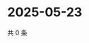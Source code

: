 # 2025-05-23

共 0 条

<!-- BEGIN ZHIHUVIDEO -->
<!-- 最后更新时间 Fri May 23 2025 12:15:03 GMT+0800 (China Standard Time) -->

<!-- END ZHIHUVIDEO -->
